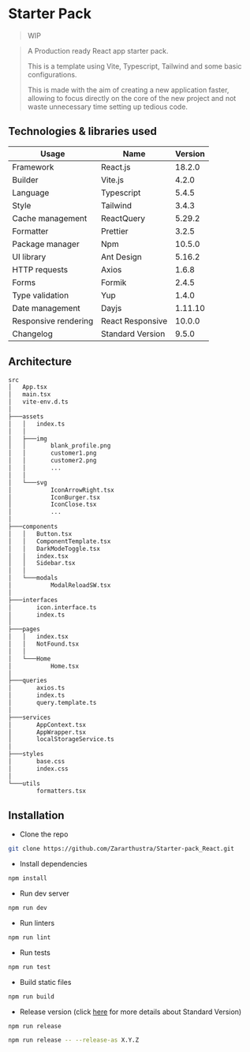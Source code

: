 # Starter Pack

> WIP

> A Production ready React app starter pack.
>
> This is a template using Vite, Typescript, Tailwind and some basic
> configurations.
>
> This is made with the aim of creating a new application faster, allowing to
> focus directly on the core of the new project and not waste unnecessary time
> setting up tedious code.

## Technologies & libraries used

| Usage                | Name             | Version |
| -------------------- | ---------------- | ------- |
| Framework            | React.js         | 18.2.0  |
| Builder              | Vite.js          | 4.2.0   |
| Language             | Typescript       | 5.4.5   |
| Style                | Tailwind         | 3.4.3   |
| Cache management     | ReactQuery       | 5.29.2  |
| Formatter            | Prettier         | 3.2.5   |
| Package manager      | Npm              | 10.5.0  |
| UI library           | Ant Design       | 5.16.2  |
| HTTP requests        | Axios            | 1.6.8   |
| Forms                | Formik           | 2.4.5   |
| Type validation      | Yup              | 1.4.0   |
| Date management      | Dayjs            | 1.11.10 |
| Responsive rendering | React Responsive | 10.0.0  |
| Changelog            | Standard Version | 9.5.0   |

## Architecture

```bash
src
│   App.tsx
│   main.tsx
│   vite-env.d.ts
│
├───assets
│   │   index.ts
│   │
│   ├───img
│   │       blank_profile.png
│   │       customer1.png
│   │       customer2.png
│   │       ...
│   │
│   └───svg
│           IconArrowRight.tsx
│           IconBurger.tsx
│           IconClose.tsx
│           ...
│
├───components
│   │   Button.tsx
│   │   ComponentTemplate.tsx
│   │   DarkModeToggle.tsx
│   │   index.tsx
│   │   Sidebar.tsx
│   │
│   └───modals
│           ModalReloadSW.tsx
│
├───interfaces
│       icon.interface.ts
│       index.ts
│
├───pages
│   │   index.tsx
│   │   NotFound.tsx
│   │
│   └───Home
│           Home.tsx
│
├───queries
│       axios.ts
│       index.ts
│       query.template.ts
│
├───services
│       AppContext.tsx
│       AppWrapper.tsx
│       localStorageService.ts
│
├───styles
│       base.css
│       index.css
│
└───utils
        formatters.tsx
```

## Installation

- Clone the repo

```bash
git clone https://github.com/Zararthustra/Starter-pack_React.git
```

- Install dependencies

```bash
npm install
```

- Run dev server

```bash
npm run dev
```

- Run linters

```bash
npm run lint
```

- Run tests

```bash
npm run test
```

- Build static files

```bash
npm run build
```

- Release version (click
  [here](https://github.com/conventional-changelog/standard-version) for more
  details about Standard Version)

```bash
npm run release
```

```bash
npm run release -- --release-as X.Y.Z
```
